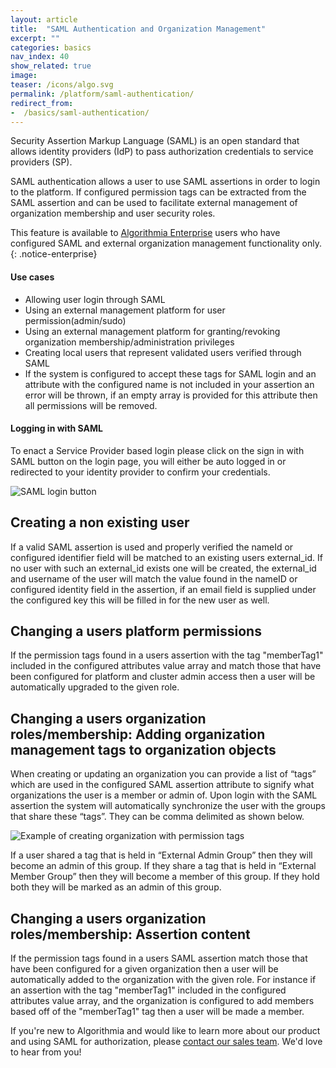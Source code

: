 ```yaml
---
layout: article
title:  "SAML Authentication and Organization Management"
excerpt: ""
categories: basics
nav_index: 40
show_related: true
image:
teaser: /icons/algo.svg
permalink: /platform/saml-authentication/
redirect_from:
-  /basics/saml-authentication/
---
```


Security Assertion Markup Language (SAML) is an open standard that allows identity providers (IdP) to pass authorization credentials to service providers (SP).

SAML authentication allows a user to use SAML assertions in order to login to the platform. If configured permission tags can be extracted from the SAML assertion and can be used to facilitate external management of organization membership and user security roles. 

This feature is available to [Algorithmia Enterprise](/enterprise) users who have configured SAML and external organization management functionality only.
{: .notice-enterprise}

#### Use cases
-  Allowing user login through SAML
-  Using an external management platform for user permission(admin/sudo)
-  Using an external management platform for granting/revoking organization membership/administration privileges
-  Creating local users that represent validated users verified through SAML
-  If the system is configured to accept these tags for SAML login and an attribute with the configured name is not included in your assertion an error will be thrown, if an empty array is provided for this attribute then all permissions will be removed.

#### Logging in with SAML

To enact a Service Provider based login please click on the sign in with SAML button on the login page, you will either be auto logged in or redirected to your identity provider to confirm your credentials.

![SAML login button](/developers/images/post_images/saml/saml-login-button.png)

## Creating a non existing user

If a valid SAML assertion is used and properly verified the nameId or configured identifier field will be matched to an existing users external_id. If no user with such an external_id exists one will be created, the external_id and username of the user will match the value found in the nameID or configured identity field in the assertion, if an email field is supplied under the configured key this will be filled in for the new user as well.

## Changing a users platform permissions

If the permission tags found in a users assertion with the tag "memberTag1" included in the configured attributes value array and match those that have been configured for platform and cluster admin access then a user will be automatically upgraded to the given role.

## Changing a users organization roles/membership: Adding organization management tags to organization objects

When creating or updating an organization you can provide a list of “tags” which are used in the configured SAML assertion attribute to signify what organizations the user is a member or admin of. Upon login with the SAML assertion the system will automatically synchronize the user with the groups that share these “tags”. They can be comma delimited as shown below.

![Example of creating organization with permission tags](/developers/images/post_images/jwt-sync/create_org_perm_tags.png)

If a user shared a tag that is held in “External Admin Group” then they will become an admin of this group. If they share a tag that is held in “External Member Group” then they will become a member of this group. If they hold both they will be marked as an admin of this group.

## Changing a users organization roles/membership: Assertion content

If the permission tags found in a users SAML assertion match those that have been configured for a given organization then a user will be automatically added to the organization with the given role.
For instance if an assertion with the tag "memberTag1" included in the configured attributes value array, and the organization is configured to add members based off of the "memberTag1" tag then a user will be made a member.

If you're new to Algorithmia and would like to learn more about our product and using SAML for authorization, please [contact our sales team](https://info.algorithmia.com/contact-sales). We'd love to hear from you!

